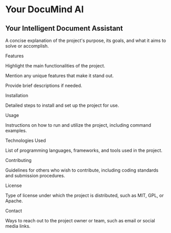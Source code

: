# Your DocuMind AI

## Your Intelligent Document Assistant

A concise explanation of the project's purpose, its goals, and what it aims to solve or accomplish.

Features

Highlight the main functionalities of the project.

Mention any unique features that make it stand out.

Provide brief descriptions if needed.

Installation

Detailed steps to install and set up the project for use.

Usage

Instructions on how to run and utilize the project, including command examples.

Technologies Used

List of programming languages, frameworks, and tools used in the project.

Contributing

Guidelines for others who wish to contribute, including coding standards and submission procedures.

License

Type of license under which the project is distributed, such as MIT, GPL, or Apache.

Contact

Ways to reach out to the project owner or team, such as email or social media links.

